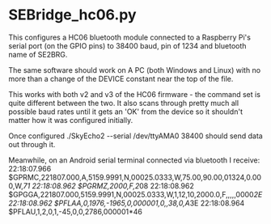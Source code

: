 # SEBridge_hc06.py
This configures a HC06 bluetooth module connected to a Raspberry Pi's 
serial port (on the GPIO pins) to 38400 baud,  pin of 1234 and 
bluetooth name of SE2BRG.

The same software should work on A PC (both Windows and Linux) 
with no more than a change of the DEVICE constant near the top of the file.

This works with both v2 and v3 of the HC06 firmware - the command
set is quite different between the two.  It also scans through
pretty much all possible baud rates until it gets an 'OK' from the
device so it shouldn't matter how it was configured initially.

Once configured ./SkyEcho2 --serial /dev/ttyAMA0 38400 should send
data out through it.


Meanwhile, on an Android serial terminal connected via bluetooth I receive:
22:18:07.966 $GPRMC,221807.000,A,5159.9991,N,00025.0333,W,75.00,90.00,01324,0.000,W,*71
22:18:08.962 $PGRMZ,2000,F,2*08
22:18:08.962 $GPGGA,221807.000,5159.9991,N,00025.0333,W,1,12,10,2000.0,F,,,,,0000*2E
22:18:08.962 $PFLAA,0,1976,-1965,0,000001,0,,38,0,A*3E
22:18:08.964 $PFLAU,1,2,0,1,-45,0,0,2786,000001*46
